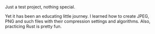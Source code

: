 Just a test project, nothing special. 

Yet it has been an educating little journey. I learned how to create JPEG, PNG and such files with their compression settings and algorithms. Also, practicing Rust is pretty fun. 
